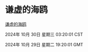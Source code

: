 # 谦虚的海鸥
[谦虚的海鸥](http://219.139.197.74:56308/qxdho/course/base/hotlink/index.php)

2024年 10月 30日 星期三 03:20:01 CST

2024年 10月 29日 星期二 19:20:01 GMT
